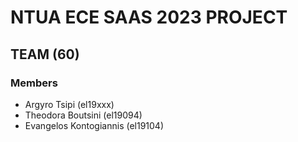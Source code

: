 # NTUA ECE SAAS 2023 PROJECT
  
## TEAM (60)
  
### Members
* Argyro Tsipi (el19xxx)
* Theodora Boutsini (el19094)
* Evangelos Kontogiannis (el19104)

